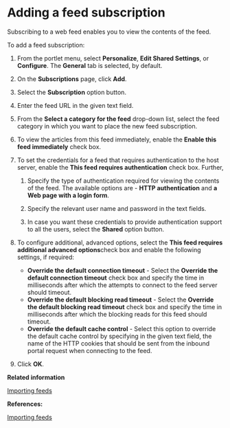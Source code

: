 # Adding a feed subscription 

Subscribing to a web feed enables you to view the contents of the feed.

To add a feed subscription:

1.  From the portlet menu, select **Personalize**, **Edit Shared Settings**, or **Configure**. The **General** tab is selected, by default.

2.  On the **Subscriptions** page, click **Add**.

3.  Select the **Subscription** option button.

4.  Enter the feed URL in the given text field.

5.  From the **Select a category for the feed** drop-down list, select the feed category in which you want to place the new feed subscription.

6.  To view the articles from this feed immediately, enable the **Enable this feed immediately** check box.

7.  To set the credentials for a feed that requires authentication to the host server, enable the **This feed requires authentication** check box. Further,

    1.  Specify the type of authentication required for viewing the contents of the feed. The available options are - **HTTP authentication** and **a Web page with a login form**.

    2.  Specify the relevant user name and password in the text fields.

    3.  In case you want these credentials to provide authentication support to all the users, select the **Shared** option button.

8.  To configure additional, advanced options, select the **This feed requires additional advanced options**check box and enable the following settings, if required:

    -   **Override the default connection timeout** - Select the **Override the default connection timeout** check box and specify the time in milliseconds after which the attempts to connect to the feed server should timeout.
    -   **Override the default blocking read timeout** - Select the **Override the default blocking read timeout** check box and specify the time in milliseconds after which the blocking reads for this feed should timeout.
    -   **Override the default cache control** - Select this option to override the default cache control by specifying in the given text field, the name of the HTTP cookies that should be sent from the inbound portal request when connecting to the feed.
9.  Click **OK**.


**Related information**  


[Importing feeds ](../panel_help/feed_timportfeeds.md)

**References:**  


[Importing feeds](feed_timportfeeds.md)

